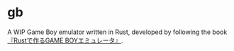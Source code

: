 # gb

A WIP Game Boy emulator written in Rust, developed by following the book [『Rustで作るGAME BOYエミュレータ』](https://techbookfest.org/product/sBn8hcABDYBMeZxGvpWapf).
